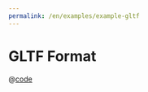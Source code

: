 ```yaml
---
permalink: /en/examples/example-gltf
---
```


# GLTF Format

<script setup>
import ExampleGltf from 'docs/examples/components/example-gltf.vue';
</script>

<ExampleGltf />

@[code](./components/example-gltf.vue)